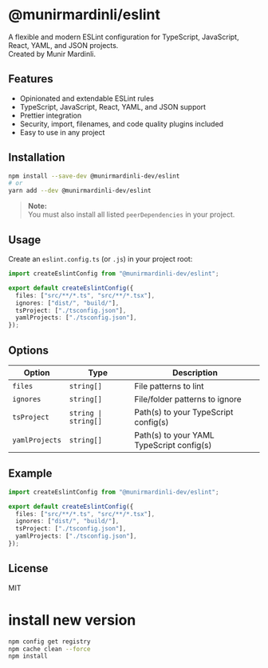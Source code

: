 # @munirmardinli/eslint

A flexible and modern ESLint configuration for TypeScript, JavaScript, React, YAML, and JSON projects.  
Created by Munir Mardinli.

## Features

- Opinionated and extendable ESLint rules
- TypeScript, JavaScript, React, YAML, and JSON support
- Prettier integration
- Security, import, filenames, and code quality plugins included
- Easy to use in any project

## Installation

```sh
npm install --save-dev @munirmardinli-dev/eslint
# or
yarn add --dev @munirmardinli-dev/eslint
```

> **Note:**  
> You must also install all listed `peerDependencies` in your project.

## Usage

Create an `eslint.config.ts` (or `.js`) in your project root:

```typescript
import createEslintConfig from "@munirmardinli-dev/eslint";

export default createEslintConfig({
  files: ["src/**/*.ts", "src/**/*.tsx"],
  ignores: ["dist/", "build/"],
  tsProject: ["./tsconfig.json"],
  yamlProjects: ["./tsconfig.json"],
});
```

## Options

| Option         | Type                 | Description                               |
| -------------- | -------------------- | ----------------------------------------- |
| `files`        | `string[]`           | File patterns to lint                     |
| `ignores`      | `string[]`           | File/folder patterns to ignore            |
| `tsProject`    | `string \| string[]` | Path(s) to your TypeScript config(s)      |
| `yamlProjects` | `string[]`           | Path(s) to your YAML TypeScript config(s) |

## Example

```typescript
import createEslintConfig from "@munirmardinli-dev/eslint";

export default createEslintConfig({
  files: ["src/**/*.ts", "src/**/*.tsx"],
  ignores: ["dist/", "build/"],
  tsProject: ["./tsconfig.json"],
  yamlProjects: ["./tsconfig.json"],
});
```

## License

MIT

# install new version

```bash
npm config get registry
npm cache clean --force
npm install
```
